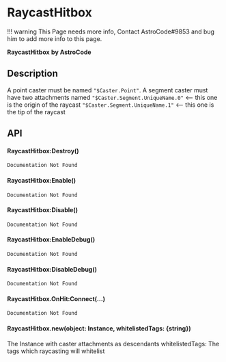# RaycastHitbox

!!! warning
    This Page needs more info, Contact AstroCode#9853 and bug him to add more info to this page.

**RaycastHitbox**
**by AstroCode**

## Description

A point caster must be named `"$Caster.Point"`.
A segment caster must have two attachments named
`"$Caster.Segment.UniqueName.0"`  <-- this one is the origin of the raycast
`"$Caster.Segment.UniqueName.1"`  <-- this one is the tip of the raycast

## API

#### RaycastHitbox:Destroy()
    Documentation Not Found

#### RaycastHitbox:Enable()
    Documentation Not Found

#### RaycastHitbox:Disable()
    Documentation Not Found

#### RaycastHitbox:EnableDebug()
    Documentation Not Found

#### RaycastHitbox:DisableDebug()
    Documentation Not Found

#### RaycastHitbox.OnHit:Connect(...)
    Documentation Not Found
    
#### RaycastHitbox.new(object: Instance, whitelistedTags: {string})

The Instance with caster attachments as descendants whitelistedTags: The tags which raycasting will whitelist
